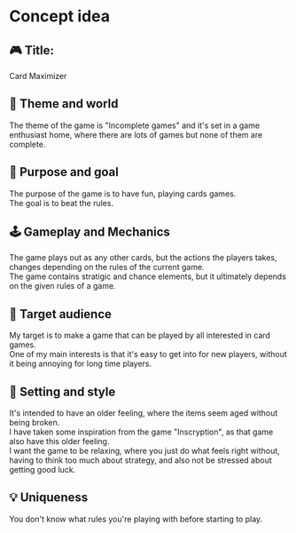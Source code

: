 # Concept idea

## 🎮 Title:

Card Maximizer

## 📖 Theme and world

The theme of the game is "Incomplete games" and it's set in a game enthusiast home, where there are lots of games but none of them are complete.

## 🎯 Purpose and goal

The purpose of the game is to have fun, playing cards games.  
The goal is to beat the rules.

## 🕹️ Gameplay and Mechanics

The game plays out as any other cards, but the actions the players takes, changes depending on the rules of the current game.  
The game contains stratigic and chance elements, but it ultimately depends on the given rules of a game. 

## 👥 Target audience

My target is to make a game that can be played by all interested in card games.  
One of my main interests is that it's easy to get into for new players, without it being annoying for long time players.

## 🎨 Setting and style

It's intended to have an older feeling, where the items seem aged without being broken.  
I have taken some inspiration from the game "Inscryption", as that game also have this older feeling.  
I want the game to be relaxing, where you just do what feels right without, having to think too much about strategy, and
also not be stressed about getting good luck.

## 💡 Uniqueness

You don't know what rules you're playing with before starting to play.
